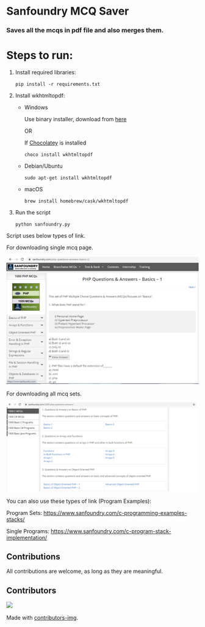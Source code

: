 # Sanfoundry MCQ Saver
### Saves all the mcqs in pdf file and also merges them.

# Steps to run:

1. Install required libraries:

    ```
    pip install -r requirements.txt
    ```
2. Install wkhtmltopdf:

    - Windows

      Use binary installer, download from [here](https://wkhtmltopdf.org/downloads.html)

      OR

      If [Chocolatey](https://chocolatey.org/) is installed
      ```
      choco install wkhtmltopdf
      ```

    - Debian/Ubuntu

      ```
      sudo apt-get install wkhtmltopdf
      ```
    - macOS
    
      ```
      brew install homebrew/cask/wkhtmltopdf
      ```
3. Run the script
    ```
    python sanfoundry.py
    ```

Script uses below types of link.

For downloading single mcq page.

![Single MCQ SET](https://github.com/falcon883/Sanfoundry-MCQ-Saver/blob/main/images/single_link.PNG)

For downloading all mcq sets.

![Multiple MCQ SET](https://github.com/falcon883/Sanfoundry-MCQ-Saver/blob/main/images/multi_link.PNG)


You can also use these types of link (Program Examples):

Program Sets: https://www.sanfoundry.com/c-programming-examples-stacks/

Single Programs: https://www.sanfoundry.com/c-program-stack-implementation/

## Contributions 
All contributions are welcome, as long as they are meaningful.

## Contributors
<a href="https://github.com/falcon883/Sanfoundry-MCQ-Saver/graphs/contributors">
  <img src="https://contrib.rocks/image?repo=falcon883/Sanfoundry-MCQ-Saver" />
</a>

Made with [contributors-img](https://contrib.rocks).
